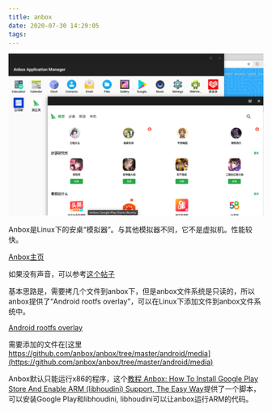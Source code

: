 ```yaml
---
title: anbox
date: 2020-07-30 14:29:05
tags:
---
```


![anbox](/myimages/anbox_1.png "anbox")

Anbox是Linux下的安桌“模拟器”。与其他模拟器不同，它不是虚拟机。性能较快。

[Anbox主页](https://anbox.io/)

如果没有声音，可以参考[这个帖子](https://github.com/anbox/anbox/issues/904)

基本思路是，需要拷几个文件到anbox下，但是anbox文件系统是只读的，所以anbox提供了“Android rootfs overlay”，可以在Linux下添加文件到anbox文件系统中。

[Android rootfs overlay](https://docs.anbox.io/userguide/advanced/rootfs_overlay.html)

需要添加的文件在[这里 https://github.com/anbox/anbox/tree/master/android/media](https://github.com/anbox/anbox/tree/master/android/media)

Anbox默认只能运行x86的程序，这个[教程 Anbox: How To Install Google Play Store And Enable ARM (libhoudini) Support, The Easy Way](https://www.linuxuprising.com/2018/07/anbox-how-to-install-google-play-store.html)提供了一个脚本，可以安装Google Play和libhoudini, libhoudini可以让anbox运行ARM的代码。
